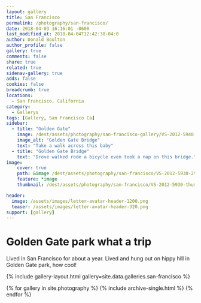 ```yaml
---
layout: gallery
title: San Francisco
permalink: /photography/san-francisco/
date: 2018-04-03 16:16:01 -0600
last_modified_at: 2018-04-04T12:42:38-04:0
author: Donald Boulton
author_profile: false
gallery: true
comments: false
share: true
related: true
sidenav-gallery: true
adds: false
cookies: false
breadcrumb: true
locations:
  - San Francisco, California
category:
  - Gallerys
tags: [Gallery, San Francisco Ca] 
sidebar:
  - title: "Golden Gate"
    image: /dest/assets/photography/san-francisco-gallery/VS-2012-5948-2999x1999.jpg
    image_alt: "Golden Gate Bridge"
    text: "Take a walk across this baby"
  - title: "Golden Gate Bridge"
    text: "Drove walked rode a bicycle even took a nap on this bridge."
image:
    cover: true
    path: &image /dest/assets/photography/san-francisco/VS-2012-5930-2999x1999.jpg
    feature: *image
    thumbnail: /dest/assets/photography/san-francisco/VS-2012-5930-thumbnail.jpg

header:
  image: /assets/images/letter-avatar-header-1200.png
  teaser: /assets/images/letter-avatar-header-320.png
support: [gallery]
---
```

# Golden Gate park what a trip

Lived in San Francisco for about a year. Lived and hung out on hippy hill in Golden Gate park, how cool!

{% include gallery-layout.html gallery=site.data.galleries.san-francisco %}

{% for gallery in site.photography %}
  {% include archive-single.html %}
{% endfor %}

